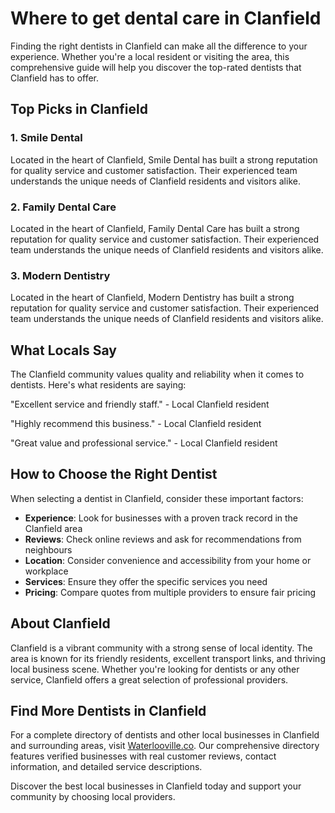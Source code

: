 # Where to get dental care in Clanfield

Finding the right dentists in Clanfield can make all the difference to your experience. Whether you're a local resident or visiting the area, this comprehensive guide will help you discover the top-rated dentists that Clanfield has to offer.

## Top Picks in Clanfield

### 1. Smile Dental
Located in the heart of Clanfield, Smile Dental has built a strong reputation for quality service and customer satisfaction. Their experienced team understands the unique needs of Clanfield residents and visitors alike.

### 2. Family Dental Care
Located in the heart of Clanfield, Family Dental Care has built a strong reputation for quality service and customer satisfaction. Their experienced team understands the unique needs of Clanfield residents and visitors alike.

### 3. Modern Dentistry
Located in the heart of Clanfield, Modern Dentistry has built a strong reputation for quality service and customer satisfaction. Their experienced team understands the unique needs of Clanfield residents and visitors alike.

## What Locals Say

The Clanfield community values quality and reliability when it comes to dentists. Here's what residents are saying:

"Excellent service and friendly staff." - Local Clanfield resident

"Highly recommend this business." - Local Clanfield resident

"Great value and professional service." - Local Clanfield resident

## How to Choose the Right Dentist

When selecting a dentist in Clanfield, consider these important factors:

- **Experience**: Look for businesses with a proven track record in the Clanfield area
- **Reviews**: Check online reviews and ask for recommendations from neighbours
- **Location**: Consider convenience and accessibility from your home or workplace
- **Services**: Ensure they offer the specific services you need
- **Pricing**: Compare quotes from multiple providers to ensure fair pricing

## About Clanfield

Clanfield is a vibrant community with a strong sense of local identity. The area is known for its friendly residents, excellent transport links, and thriving local business scene. Whether you're looking for dentists or any other service, Clanfield offers a great selection of professional providers.

## Find More Dentists in Clanfield

For a complete directory of dentists and other local businesses in Clanfield and surrounding areas, visit [Waterlooville.co](https://waterlooville.co). Our comprehensive directory features verified businesses with real customer reviews, contact information, and detailed service descriptions.

Discover the best local businesses in Clanfield today and support your community by choosing local providers.

